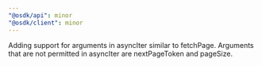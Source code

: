 ```yaml
---
"@osdk/api": minor
"@osdk/client": minor
---
```


Adding support for arguments in asyncIter similar to fetchPage. Arguments that are not permitted in asyncIter are nextPageToken and pageSize.

